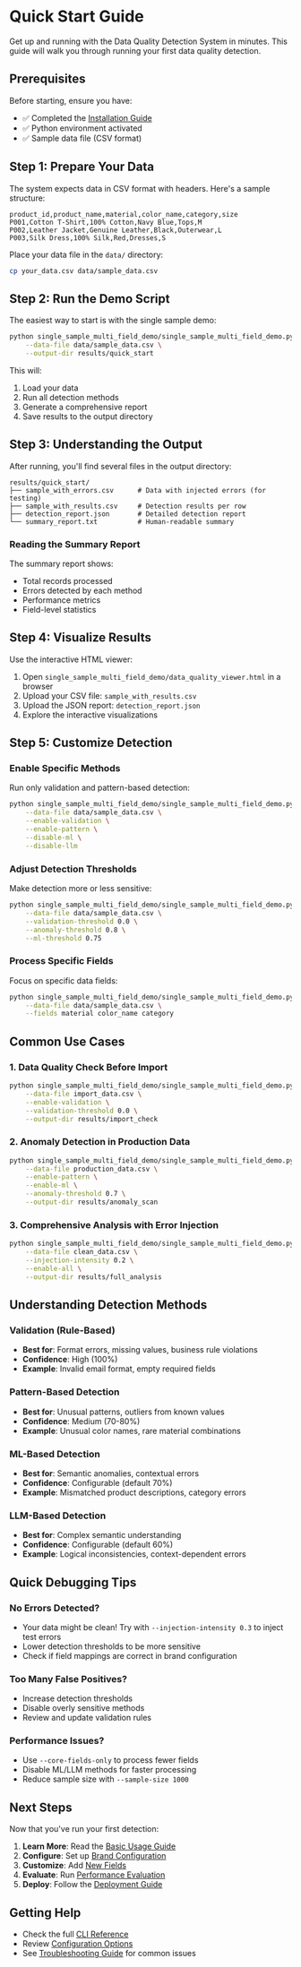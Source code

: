 # Quick Start Guide

Get up and running with the Data Quality Detection System in minutes. This guide will walk you through running your first data quality detection.

## Prerequisites

Before starting, ensure you have:
- ✅ Completed the [Installation Guide](installation.md)
- ✅ Python environment activated
- ✅ Sample data file (CSV format)

## Step 1: Prepare Your Data

The system expects data in CSV format with headers. Here's a sample structure:

```csv
product_id,product_name,material,color_name,category,size
P001,Cotton T-Shirt,100% Cotton,Navy Blue,Tops,M
P002,Leather Jacket,Genuine Leather,Black,Outerwear,L
P003,Silk Dress,100% Silk,Red,Dresses,S
```

Place your data file in the `data/` directory:

```bash
cp your_data.csv data/sample_data.csv
```

## Step 2: Run the Demo Script

The easiest way to start is with the single sample demo:

```bash
python single_sample_multi_field_demo/single_sample_multi_field_demo.py \
    --data-file data/sample_data.csv \
    --output-dir results/quick_start
```

This will:
1. Load your data
2. Run all detection methods
3. Generate a comprehensive report
4. Save results to the output directory

## Step 3: Understanding the Output

After running, you'll find several files in the output directory:

```
results/quick_start/
├── sample_with_errors.csv      # Data with injected errors (for testing)
├── sample_with_results.csv     # Detection results per row
├── detection_report.json       # Detailed detection report
└── summary_report.txt          # Human-readable summary
```

### Reading the Summary Report

The summary report shows:
- Total records processed
- Errors detected by each method
- Performance metrics
- Field-level statistics

## Step 4: Visualize Results

Use the interactive HTML viewer:

1. Open `single_sample_multi_field_demo/data_quality_viewer.html` in a browser
2. Upload your CSV file: `sample_with_results.csv`
3. Upload the JSON report: `detection_report.json`
4. Explore the interactive visualizations

## Step 5: Customize Detection

### Enable Specific Methods

Run only validation and pattern-based detection:

```bash
python single_sample_multi_field_demo/single_sample_multi_field_demo.py \
    --data-file data/sample_data.csv \
    --enable-validation \
    --enable-pattern \
    --disable-ml \
    --disable-llm
```

### Adjust Detection Thresholds

Make detection more or less sensitive:

```bash
python single_sample_multi_field_demo/single_sample_multi_field_demo.py \
    --data-file data/sample_data.csv \
    --validation-threshold 0.0 \
    --anomaly-threshold 0.8 \
    --ml-threshold 0.75
```

### Process Specific Fields

Focus on specific data fields:

```bash
python single_sample_multi_field_demo/single_sample_multi_field_demo.py \
    --data-file data/sample_data.csv \
    --fields material color_name category
```

## Common Use Cases

### 1. Data Quality Check Before Import

```bash
python single_sample_multi_field_demo/single_sample_multi_field_demo.py \
    --data-file import_data.csv \
    --enable-validation \
    --validation-threshold 0.0 \
    --output-dir results/import_check
```

### 2. Anomaly Detection in Production Data

```bash
python single_sample_multi_field_demo/single_sample_multi_field_demo.py \
    --data-file production_data.csv \
    --enable-pattern \
    --enable-ml \
    --anomaly-threshold 0.7 \
    --output-dir results/anomaly_scan
```

### 3. Comprehensive Analysis with Error Injection

```bash
python single_sample_multi_field_demo/single_sample_multi_field_demo.py \
    --data-file clean_data.csv \
    --injection-intensity 0.2 \
    --enable-all \
    --output-dir results/full_analysis
```

## Understanding Detection Methods

### Validation (Rule-Based)
- **Best for**: Format errors, missing values, business rule violations
- **Confidence**: High (100%)
- **Example**: Invalid email format, empty required fields

### Pattern-Based Detection
- **Best for**: Unusual patterns, outliers from known values
- **Confidence**: Medium (70-80%)
- **Example**: Unusual color names, rare material combinations

### ML-Based Detection
- **Best for**: Semantic anomalies, contextual errors
- **Confidence**: Configurable (default 70%)
- **Example**: Mismatched product descriptions, category errors

### LLM-Based Detection
- **Best for**: Complex semantic understanding
- **Confidence**: Configurable (default 60%)
- **Example**: Logical inconsistencies, context-dependent errors

## Quick Debugging Tips

### No Errors Detected?
- Your data might be clean! Try with `--injection-intensity 0.3` to inject test errors
- Lower detection thresholds to be more sensitive
- Check if field mappings are correct in brand configuration

### Too Many False Positives?
- Increase detection thresholds
- Disable overly sensitive methods
- Review and update validation rules

### Performance Issues?
- Use `--core-fields-only` to process fewer fields
- Disable ML/LLM methods for faster processing
- Reduce sample size with `--sample-size 1000`

## Next Steps

Now that you've run your first detection:

1. **Learn More**: Read the [Basic Usage Guide](basic-usage.md)
2. **Configure**: Set up [Brand Configuration](../configuration/brand-config.md)
3. **Customize**: Add [New Fields](../development/new-fields.md)
4. **Evaluate**: Run [Performance Evaluation](../guides/evaluation.md)
5. **Deploy**: Follow the [Deployment Guide](../operations/deployment.md)

## Getting Help

- Check the full [CLI Reference](../reference/cli.md)
- Review [Configuration Options](../configuration/brand-config.md)
- See [Troubleshooting Guide](../operations/troubleshooting.md) for common issues